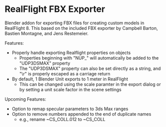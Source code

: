 # RealFlight FBX Exporter

Blender addon for exporting FBX files for creating custom models in
RealFlight 8. This based on the included FBX exporter by Campbell Barton,
Bastien Montagne, and Jens Restemeier.

Features:
* Properly handle exporting Realflight properties on objects
  * Properties beginning with "NUP_" will automatically be added to the
  "UDP3DSMAX" property
  * The "UDP3DSMAX" property can also be set directly as a string, and "\r"
  is properly escaped as a carriage return
* By default, 1 Blender Unit exports to 1 meter in RealFlight
  * This can be changed using the scale paramter in the export dialog or by
  setting a unit scale factor in the scene settings

Upcoming Features:
* Option to remap specular parameters to 3ds Max ranges
* Option to remove numbers appended to the end of duplicate names
	* e.g., rename ~CS_COLL.012 to ~CS_COLL
